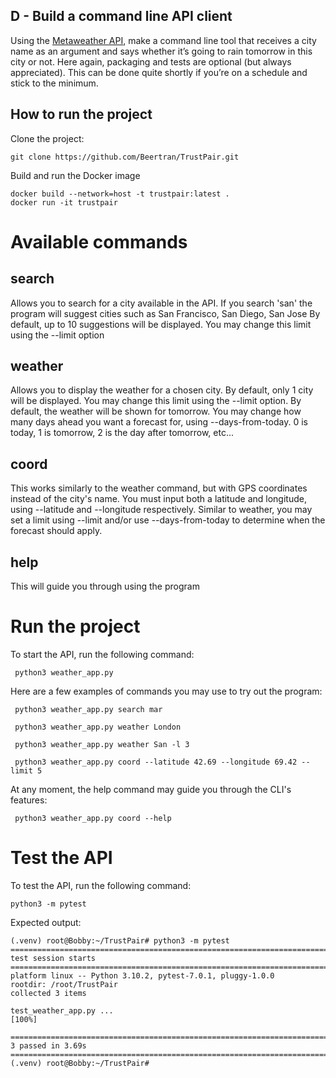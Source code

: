## D - Build a command line API client

Using the [Metaweather API](https://www.metaweather.com/api/), make a command line tool that receives a city name as an argument and says whether it’s going to rain tomorrow in this city or not. Here again, packaging and tests are optional (but always appreciated). This can be done quite shortly if you’re on a schedule and stick to the minimum.

## How to run the project

Clone the project:
```
git clone https://github.com/Beertran/TrustPair.git
```

Build and run the Docker image
```
docker build --network=host -t trustpair:latest .
docker run -it trustpair
```

# Available commands
## search
Allows you to search for a city available in the API.
If you search 'san' the program will suggest cities such as San Francisco, San Diego, San Jose
By default, up to 10 suggestions will be displayed. You may change this limit using the --limit option

## weather
Allows you to display the weather for a chosen city.
By default, only 1 city will be displayed. You may change this limit using the --limit option.
By default, the weather will be shown for tomorrow. You may change how many days ahead you want a forecast for, using --days-from-today. 0 is today, 1 is tomorrow, 2 is the day after tomorrow, etc...

## coord
This works similarly to the weather command, but with GPS coordinates instead of the city's name.
You must input both a latitude and longitude, using --latitude and --longitude respectively.
Similar to weather, you may set a limit using --limit and/or use --days-from-today to determine when the forecast should apply.

## help
This will guide you through using the program

# Run the project

To start the API, run the following command:
```
 python3 weather_app.py
```

Here are a few examples of commands you may use to try out the program:
```
 python3 weather_app.py search mar

 python3 weather_app.py weather London

 python3 weather_app.py weather San -l 3

 python3 weather_app.py coord --latitude 42.69 --longitude 69.42 --limit 5
```

At any moment, the help command may guide you through the CLI's features:
```
 python3 weather_app.py coord --help
```

# Test the API

To test the API, run the following command:
```
python3 -m pytest
```


Expected output:
```
(.venv) root@Bobby:~/TrustPair# python3 -m pytest
============================================================================================= test session starts ==============================================================================================
platform linux -- Python 3.10.2, pytest-7.0.1, pluggy-1.0.0
rootdir: /root/TrustPair
collected 3 items                                                                                                       

test_weather_app.py ...                                                                                                                                                                                  [100%]

============================================================================================== 3 passed in 3.69s ===============================================================================================
(.venv) root@Bobby:~/TrustPair#
```
